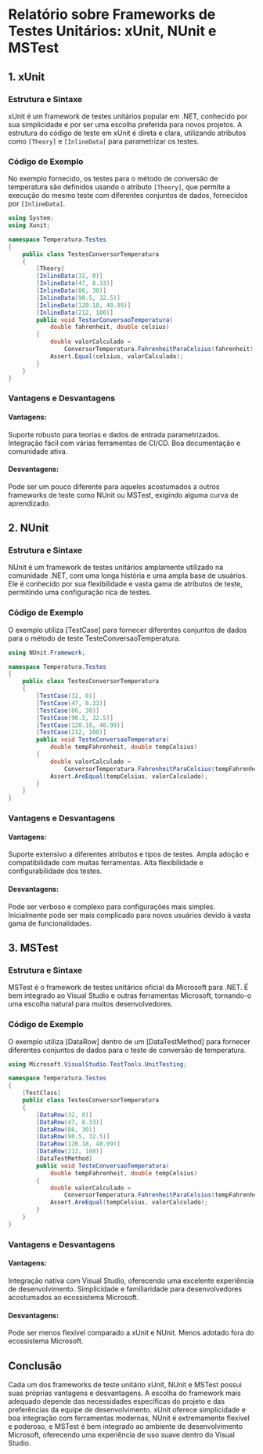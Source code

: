 # Relatório sobre Frameworks de Testes Unitários: xUnit, NUnit e MSTest

## 1. xUnit

### Estrutura e Sintaxe
xUnit é um framework de testes unitários popular em .NET, conhecido por sua simplicidade e por ser uma escolha preferida para novos projetos. A estrutura do código de teste em xUnit é direta e clara, utilizando atributos como `[Theory]` e `[InlineData]` para parametrizar os testes.

### Código de Exemplo
No exemplo fornecido, os testes para o método de conversão de temperatura são definidos usando o atributo `[Theory]`, que permite a execução do mesmo teste com diferentes conjuntos de dados, fornecidos por `[InlineData]`.

```csharp
using System;
using Xunit;

namespace Temperatura.Testes
{
    public class TestesConversorTemperatura
    {
        [Theory]
        [InlineData(32, 0)]
        [InlineData(47, 8.33)]
        [InlineData(86, 30)]
        [InlineData(90.5, 32.5)]
        [InlineData(120.18, 48.99)]
        [InlineData(212, 100)]
        public void TestarConversaoTemperatura(
            double fahrenheit, double celsius)
        {
            double valorCalculado =
                ConversorTemperatura.FahrenheitParaCelsius(fahrenheit);
            Assert.Equal(celsius, valorCalculado);
        }
    }
}
```

### Vantagens e Desvantagens
#### Vantagens:
Suporte robusto para teorias e dados de entrada parametrizados.
Integração fácil com várias ferramentas de CI/CD.
Boa documentação e comunidade ativa.

#### Desvantagens:
Pode ser um pouco diferente para aqueles acostumados a outros frameworks de teste como NUnit ou MSTest, exigindo alguma curva de aprendizado.


## 2. NUnit
### Estrutura e Sintaxe
NUnit é um framework de testes unitários amplamente utilizado na comunidade .NET, com uma longa história e uma ampla base de usuários. Ele é conhecido por sua flexibilidade e vasta gama de atributos de teste, permitindo uma configuração rica de testes.

### Código de Exemplo
O exemplo utiliza [TestCase] para fornecer diferentes conjuntos de dados para o método de teste TesteConversaoTemperatura.

```csharp
using NUnit.Framework;

namespace Temperatura.Testes
{
    public class TestesConversorTemperatura
    {
        [TestCase(32, 0)]
        [TestCase(47, 8.33)]
        [TestCase(86, 30)]
        [TestCase(90.5, 32.5)]
        [TestCase(120.18, 48.99)]
        [TestCase(212, 100)]
        public void TesteConversaoTemperatura(
            double tempFahrenheit, double tempCelsius)
        {
            double valorCalculado =
                ConversorTemperatura.FahrenheitParaCelsius(tempFahrenheit);
            Assert.AreEqual(tempCelsius, valorCalculado);
        }
    }
}
```

### Vantagens e Desvantagens
#### Vantagens:
Suporte extensivo a diferentes atributos e tipos de testes.
Ampla adoção e compatibilidade com muitas ferramentas.
Alta flexibilidade e configurabilidade dos testes.

#### Desvantagens:
Pode ser verboso e complexo para configurações mais simples.
Inicialmente pode ser mais complicado para novos usuários devido à vasta gama de funcionalidades.

## 3. MSTest
### Estrutura e Sintaxe
MSTest é o framework de testes unitários oficial da Microsoft para .NET. É bem integrado ao Visual Studio e outras ferramentas Microsoft, tornando-o uma escolha natural para muitos desenvolvedores.

### Código de Exemplo
O exemplo utiliza [DataRow] dentro de um [DataTestMethod] para fornecer diferentes conjuntos de dados para o teste de conversão de temperatura.

```csharp
using Microsoft.VisualStudio.TestTools.UnitTesting;

namespace Temperatura.Testes
{
    [TestClass]
    public class TestesConversorTemperatura
    {
        [DataRow(32, 0)]
        [DataRow(47, 8.33)]
        [DataRow(86, 30)]
        [DataRow(90.5, 32.5)]
        [DataRow(120.18, 48.99)]
        [DataRow(212, 100)]
        [DataTestMethod]
        public void TesteConversaoTemperatura(
            double tempFahrenheit, double tempCelsius)
        {
            double valorCalculado =
                ConversorTemperatura.FahrenheitParaCelsius(tempFahrenheit);
            Assert.AreEqual(tempCelsius, valorCalculado);
        }
    }
}
```

### Vantagens e Desvantagens

#### Vantagens:

Integração nativa com Visual Studio, oferecendo uma excelente experiência de desenvolvimento.
Simplicidade e familiaridade para desenvolvedores acostumados ao ecossistema Microsoft.

#### Desvantagens:
Pode ser menos flexível comparado a xUnit e NUnit.
Menos adotado fora do ecossistema Microsoft.

## Conclusão

Cada um dos frameworks de teste unitário xUnit, NUnit e MSTest possui suas próprias vantagens e desvantagens. A escolha do framework mais adequado depende das necessidades específicas do projeto e das preferências da equipe de desenvolvimento. xUnit oferece simplicidade e boa integração com ferramentas modernas, NUnit é extremamente flexível e poderoso, e MSTest é bem integrado ao ambiente de desenvolvimento Microsoft, oferecendo uma experiência de uso suave dentro do Visual Studio.
